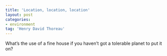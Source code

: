 ```yaml
---
title: 'Location, location, location'
layout: post
categories:
- environment
tag: 'Henry David Thoreau'
---
```


What’s the use of a fine house if you haven’t got a tolerable planet to put it on?